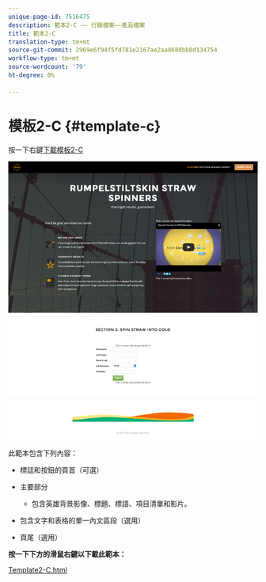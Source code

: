 ```yaml
---
unique-page-id: 7516475
description: 範本2-C —— 行銷檔案——產品檔案
title: 範本2-C
translation-type: tm+mt
source-git-commit: 2969e6f94f5fd781e2167ae2aa8680bb8d134754
workflow-type: tm+mt
source-wordcount: '79'
ht-degree: 0%

---
```



# 模板2-C {#template-c}

按一下右鍵[下載模板2-C](http://docs.marketo.com/download/attachments/7516475/template2-c.html?version=1&amp;modificationdate=1433229240000&amp;api=v2)

![](assets/image2015-6-4-9-3a31-3a46.png)

此範本包含下列內容：

* 標誌和按鈕的頁首（可選）
* 主要部分

   * 包含英雄背景影像、標題、標語、項目清單和影片。

* 包含文字和表格的單一內文區段（選用）
* 頁尾（選用）

**按一下下方的滑鼠右鍵以下載此範本：**

[Template2-C.html](http://docs.marketo.com/download/attachments/7516475/template2-c.html?version=1&amp;modificationdate=1433229240000&amp;api=v2)
